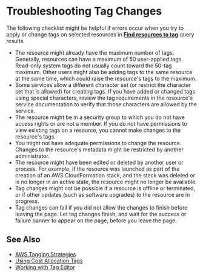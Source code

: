 # Troubleshooting Tag Changes<a name="troubleshooting-tags"></a>

The following checklist might be helpful if errors occur when you try to apply or change tags on selected resources in [**Find resources to tag**](find-resources-to-tag.md) query results\.
+ The resource might already have the maximum number of tags\. Generally, resources can have a maximum of 50 user\-applied tags\. Read\-only system tags do not usually count toward the 50\-tag maximum\. Other users might also be adding tags to the same resource at the same time, which could raise the resource's tags to the maximum\.
+ Some services allow a different character set \(or restrict the character set that is allowed\) for creating tags\. If you have added or changed tags using special characters, review the tag requirements in the resource's service documentation to verify that those characters are allowed by the service\.
+ The resource might be in a security group to which you do not have access rights or are not a member\. If you do not have permissions to view existing tags on a resource, you cannot make changes to the resource's tags\.
+ You might not have adequate permissions to change the resource\. Changes to the resource's metadata might be restricted by another administrator\.
+ The resource might have been edited or deleted by another user or process\. For example, if the resource was launched as part of the creation of an AWS CloudFormation stack, and the stack was deleted or is no longer in an active state, the resource might no longer be available\.
+ Tag changes might not be possible if a resource is offline or terminated, or if other updates \(such as software upgrades\) to the resource are in progress\.
+ Tag changes can fail if you did not allow the changes to finish before leaving the page\. Let tag changes finish, and wait for the success or failure banner to appear on the page, before you leave the page\.

## See Also<a name="w4aab5c25c19b7"></a>
+ [AWS Tagging Strategies](https://aws.amazon.com/answers/account-management/aws-tagging-strategies/)
+ [Using Cost Allocation Tags](https://docs.aws.amazon.com/awsaccountbilling/latest/aboutv2/cost-alloc-tags.html#allocation-what)
+ [Working with Tag Editor](tag-editor.md)